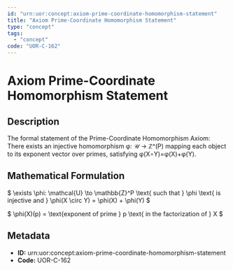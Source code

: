 ```yaml
---
id: "urn:uor:concept:axiom-prime-coordinate-homomorphism-statement"
title: "Axiom Prime-Coordinate Homomorphism Statement"
type: "concept"
tags:
  - "concept"
code: "UOR-C-162"
---
```


# Axiom Prime-Coordinate Homomorphism Statement

## Description

The formal statement of the Prime-Coordinate Homomorphism Axiom: There exists an injective homomorphism φ: 𝒰 → ℤ^(P) mapping each object to its exponent vector over primes, satisfying φ(X∘Y)=φ(X)+φ(Y).

## Mathematical Formulation

$
\exists \phi: \mathcal{U} \to \mathbb{Z}^P \text{ such that } \phi \text{ is injective and } \phi(X \circ Y) = \phi(X) + \phi(Y)
$

$
\phi(X)(p) = \text{exponent of prime } p \text{ in the factorization of } X
$

## Metadata

- **ID:** urn:uor:concept:axiom-prime-coordinate-homomorphism-statement
- **Code:** UOR-C-162
